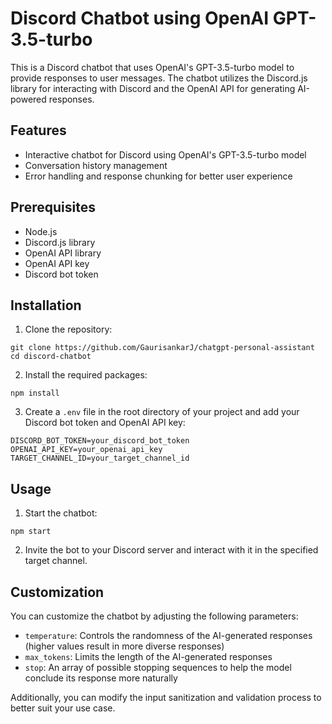 # Discord Chatbot using OpenAI GPT-3.5-turbo

This is a Discord chatbot that uses OpenAI's GPT-3.5-turbo model to provide responses to user messages. The chatbot utilizes the Discord.js library for interacting with Discord and the OpenAI API for generating AI-powered responses.

## Features

- Interactive chatbot for Discord using OpenAI's GPT-3.5-turbo model
- Conversation history management
- Error handling and response chunking for better user experience

## Prerequisites

- Node.js
- Discord.js library
- OpenAI API library
- OpenAI API key
- Discord bot token

## Installation

1. Clone the repository:
```
git clone https://github.com/GaurisankarJ/chatgpt-personal-assistant
cd discord-chatbot
```

2. Install the required packages:
```
npm install
```


3. Create a `.env` file in the root directory of your project and add your Discord bot token and OpenAI API key:
```
DISCORD_BOT_TOKEN=your_discord_bot_token
OPENAI_API_KEY=your_openai_api_key
TARGET_CHANNEL_ID=your_target_channel_id
```

## Usage

1. Start the chatbot:
```
npm start
```

2. Invite the bot to your Discord server and interact with it in the specified target channel.

## Customization

You can customize the chatbot by adjusting the following parameters:

- `temperature`: Controls the randomness of the AI-generated responses (higher values result in more diverse responses)
- `max_tokens`: Limits the length of the AI-generated responses
- `stop`: An array of possible stopping sequences to help the model conclude its response more naturally

Additionally, you can modify the input sanitization and validation process to better suit your use case.


